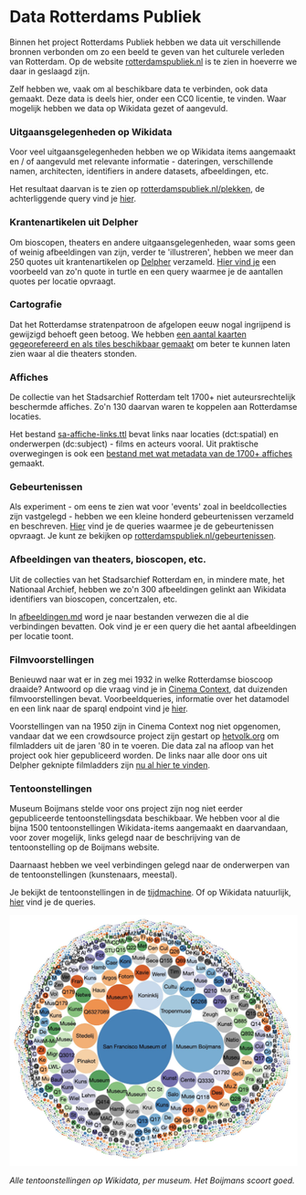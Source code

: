 # Data Rotterdams Publiek

Binnen het project Rotterdams Publiek hebben we data uit verschillende bronnen verbonden om zo een beeld te geven van het culturele verleden van Rotterdam. Op de website [rotterdamspubliek.nl](https://rotterdamspubliek.nl/) is te zien in hoeverre we daar in geslaagd zijn.

Zelf hebben we, vaak om al beschikbare data te verbinden, ook data gemaakt. Deze data is deels hier, onder een CC0 licentie, te vinden. Waar mogelijk hebben we data op Wikidata gezet of aangevuld.

### Uitgaansgelegenheden op Wikidata

Voor veel uitgaansgelegenheden hebben we op Wikidata items aangemaakt en / of aangevuld met relevante informatie - dateringen, verschillende namen, architecten, identifiers in andere datasets, afbeeldingen, etc. 

Het resultaat daarvan is te zien op [rotterdamspubliek.nl/plekken](https://rotterdamspubliek.nl/plekken/), de achterliggende query vind je [hier](wikidata.md).


### Krantenartikelen uit Delpher

Om bioscopen, theaters en andere uitgaansgelegenheden, waar soms geen of weinig afbeeldingen van zijn, verder te 'illustreren', hebben we meer dan 250 quotes uit krantenartikelen op [Delpher](https://www.delpher.nl/) verzameld. [Hier vind je](quotes.md) een voorbeeld van zo'n quote in turtle en een query waarmee je de aantallen quotes per locatie opvraagt.

### Cartografie

Dat het Rotterdamse stratenpatroon de afgelopen eeuw nogal ingrijpend is gewijzigd behoeft geen betoog. We hebben [een aantal kaarten gegeorefereerd en als tiles beschikbaar gemaakt](cartografie.md) om beter  te kunnen laten zien waar al die theaters stonden.


### Affiches

De collectie van het Stadsarchief Rotterdam telt 1700+ niet auteursrechtelijk beschermde affiches. Zo'n 130 daarvan waren te koppelen aan Rotterdamse locaties.

Het bestand [sa-affiche-links.ttl](data/sa-affiche-links.ttl) bevat links naar locaties (dct:spatial) en onderwerpen (dc:subject) - films en acteurs vooral. Uit praktische overwegingen is ook een [bestand met wat metadata van de 1700+ affiches]((data/sa-affiches.ttl)) gemaakt.

### Gebeurtenissen

Als experiment - om eens te zien wat voor 'events' zoal in beeldcollecties zijn vastgelegd - hebben we een kleine honderd gebeurtenissen verzameld en beschreven. [Hier](gebeurtenissen.md) vind je de queries waarmee je de gebeurtenissen opvraagt. Je kunt ze bekijken op [rotterdamspubliek.nl/gebeurtenissen](https://rotterdamspubliek.nl/gebeurtenissen/).

### Afbeeldingen van theaters, bioscopen, etc.

Uit de collecties van het Stadsarchief Rotterdam en, in mindere mate, het Nationaal Archief, hebben we zo'n 300 afbeeldingen gelinkt aan Wikidata identifiers van bioscopen, concertzalen, etc. 

In [afbeeldingen.md](afbeeldingen.md) word je naar bestanden verwezen die al die verbindingen bevatten. Ook vind je er een query die het aantal afbeeldingen per locatie toont.

### Filmvoorstellingen

Benieuwd naar wat er in zeg mei 1932 in welke Rotterdamse bioscoop draaide? Antwoord op die vraag vind je in [Cinema Context](http://www.cinemacontext.nl), dat duizenden filmvoorstellingen bevat. Voorbeeldqueries, informatie over het datamodel en een link naar de sparql endpoint vind je [hier](https://uvacreate.gitlab.io/cinema-context/cinema-context-rdf/).

Voorstellingen van na 1950 zijn in Cinema Context nog niet opgenomen, vandaar dat we een crowdsource project zijn gestart op [hetvolk.org](https://widgets.hetvolk.org/data-entry/start/678ec0d9-91a6-07cb-a7c9-d91c4fef852e) om filmladders uit de jaren '80 in te voeren. Die data zal na afloop van het project ook hier gepubliceerd worden. De links naar alle door ons uit Delpher geknipte filmladders zijn [nu al hier te vinden](data/filmladders-jaren-80.csv).

### Tentoonstellingen

Museum Boijmans stelde voor ons project zijn nog niet eerder gepubliceerde tentoonstellingsdata beschikbaar. We hebben voor al die bijna 1500 tentoonstellingen Wikidata-items aangemaakt en daarvandaan, voor zover mogelijk, links gelegd naar de beschrijving van de tentoonstelling op de Boijmans website. 

Daarnaast hebben we veel verbindingen gelegd naar de onderwerpen van de tentoonstellingen (kunstenaars, meestal).

Je bekijkt de tentoonstellingen in de [tijdmachine](https://rotterdamspubliek.nl/tijdmachine/?year=1968). Of op Wikidata natuurlijk, [hier](tentoonstellingen.md) vind je de queries.

![tentoonstellingen](imgs/tentoonstellingen.jpg)

_Alle tentoonstellingen op Wikidata, per museum. Het Boijmans scoort goed._



